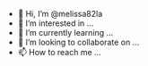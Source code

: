 - 👋 Hi, I’m @melissa82la
- 👀 I’m interested in ...
- 🌱 I’m currently learning ...
- 💞️ I’m looking to collaborate on ...
- 📫 How to reach me ...

<!---
melissa82la/melissa82la is a ✨ special ✨ repository because its `README.md` (this file) appears on your GitHub profile.
You can click the Preview link to take a look at your changes.
--->
